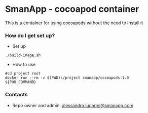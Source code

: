 # SmanApp - cocoapod container #

This is a container for using cocoapods without the need to install it

### How do I get set up? ###
* Set up
```
./build-image.sh
```

* How to use
```
#cd project root
docker run --rm -v $(PWD):/project smanapp/cocoapods:1.0 ${POD_COMMAND}
```

### Contacts ###
* Repo owner and admin: alessandro.lucarini@smanapp.com
